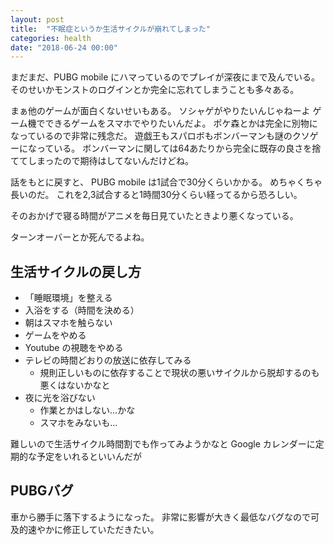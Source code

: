 ```yaml
---
layout: post
title:  "不眠症というか生活サイクルが崩れてしまった"
categories: health
date: "2018-06-24 00:00"
---
```


まだまだ、PUBG mobile にハマっているのでプレイが深夜にまで及んでいる。
そのせいかモンストのログインとか完全に忘れてしまうことも多々ある。

まぁ他のゲームが面白くないせいもある。
ソシャゲがやりたいんじゃねーよ
ゲーム機でできるゲームをスマホでやりたいんだよ。
ポケ森とかは完全に別物になっているので非常に残念だ。
遊戯王もスパロボもボンバーマンも謎のクソゲーになっている。
ボンバーマンに関しては64あたりから完全に既存の良さを捨ててしまったので期待はしてないんだけどね。

話をもとに戻すと、 PUBG mobile は1試合で30分くらいかかる。
めちゃくちゃ長いのだ。
これを2,3試合すると1時間30分くらい経ってるから恐ろしい。

そのおかげで寝る時間がアニメを毎日見ていたときより悪くなっている。

ターンオーバーとか死んでるよね。

## 生活サイクルの戻し方

- 「睡眠環境」を整える
- 入浴をする（時間を決める）
- 朝はスマホを触らない
- ゲームをやめる
- Youtube の視聴をやめる
- テレビの時間どおりの放送に依存してみる
  - 規則正しいものに依存することで現状の悪いサイクルから脱却するのも悪くはないかなと
- 夜に光を浴びない
  - 作業とかはしない...かな
  - スマホをみないも...

難しいので生活サイクル時間割でも作ってみようかなと
Google カレンダーに定期的な予定をいれるといいんだが

## PUBGバグ

車から勝手に落下するようになった。
非常に影響が大きく最低なバグなので可及的速やかに修正していただきたい。
